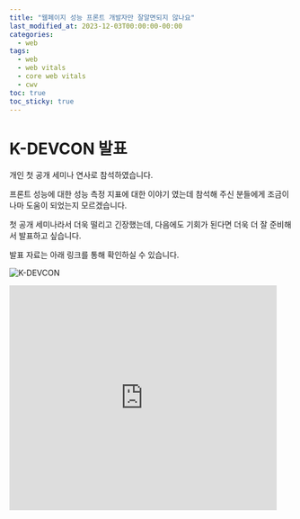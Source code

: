 ```yaml
---
title: "웹페이지 성능 프론트 개발자만 잘알면되지 않나요"
last_modified_at: 2023-12-03T00:00:00-00:00
categories:
  - web
tags:
  - web
  - web vitals
  - core web vitals
  - cwv
toc: true
toc_sticky: true
---
```


# K-DEVCON 발표

개인 첫 공개 세미나 연사로 참석하였습니다.

프론트 성능에 대한 성능 측정 지표에 대한 이야기 였는데 참석해 주신 분들에게 조금이나마 도움이 되었는지 모르겠습니다.

첫 공개 세미나라서 더욱 떨리고 긴장했는데, 다음에도 기회가 된다면 더욱 더 잘 준비해서 발표하고 싶습니다.

발표 자료는 아래 링크를 통해 확인하실 수 있습니다.

![K-DEVCON](https://onedrive.live.com/embed?resid=884E6FE11C46974%211447&authkey=%21ALxGXMDrzq21xtY&width=661&height=459)

<iframe src="https://www.slideshare.net/slideshow/embed_code/key/aKQ8d7i5FZkMKC?hostedIn=slideshare&page=upload" width="476" height="400" frameborder="0" marginwidth="0" marginheight="0" scrolling="no"></iframe>
